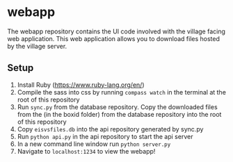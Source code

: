 # webapp
The webapp repository contains the UI code involved with the village facing web application. This web application allows you to download files hosted by the village server.

## Setup
1. Install Ruby (https://www.ruby-lang.org/en/) 
2. Compile the sass into css by running `compass watch` in the terminal at the root of this repository
3. Run `sync.py` from the database repository. Copy the downloaded files from the (in the boxid folder) from the database repository into the root of this repository
4. Copy `eisvsfiles.db` into the api repository generated by sync.py
5. Run `python api.py` in the api repository to start the api server
6. In a new command line window run `python server.py`
7. Navigate to `localhost:1234` to view the webapp!
